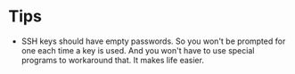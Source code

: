# Tips

- SSH keys should have empty passwords. So you won't be prompted for one each time a key is used. And you won't have to use special programs to workaround that. It makes life easier.
